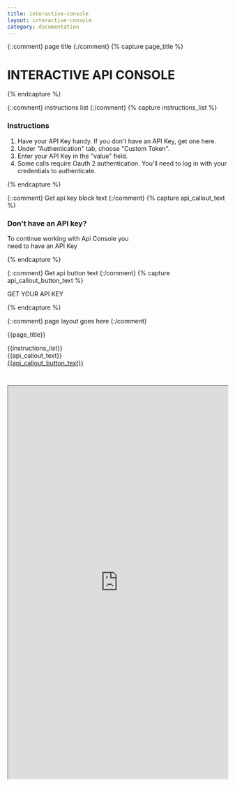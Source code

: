 ```yaml
---
title: interactive-console
layout: interactive-console
category: documentation
---
```


{::comment}
page title
{:/comment}
{% capture page_title %}

# INTERACTIVE API CONSOLE

{% endcapture %}

{::comment}
instructions list
{:/comment}
{% capture instructions_list %}

### Instructions

1. Have your API Key handy. If you don't have an API Key, get one here.
2. Under "Authentication" tab, choose "Custom Token".
3. Enter your API Key in the "value" field.
4. Some calls require Oauth 2 authentication. You'll need to log in with your credentials to authenticate.

{% endcapture %}

{::comment}
Get api key block text
{:/comment}
{% capture api_callout_text %}

### Don't have an API key?

To continue working with Api Console you <br/> need to have an API Key

{% endcapture %}

{::comment}
Get api button text
{:/comment}
{% capture api_callout_button_text %}

GET YOUR API KEY

{% endcapture %}

{::comment}
page layout goes here
{:/comment}

{{page_title}}

<div id="console-instructions" markdown="1">
{{instructions_list}}
</div>

<div id="get-key-callout">
<div markdown="1">
{{api_callout_text}}
</div>
<a href="https://dev-livenation.devportal.apigee.com/user/login" class="tm-btn tm-btn-transparent">{{api_callout_button_text}}</a>
</div>

<iframe src="https://apigee.com/ticketmaster/embed/console/tmapi" width="100%" height="900" scrolling="no" style="margin-top: 3em;"></iframe>
